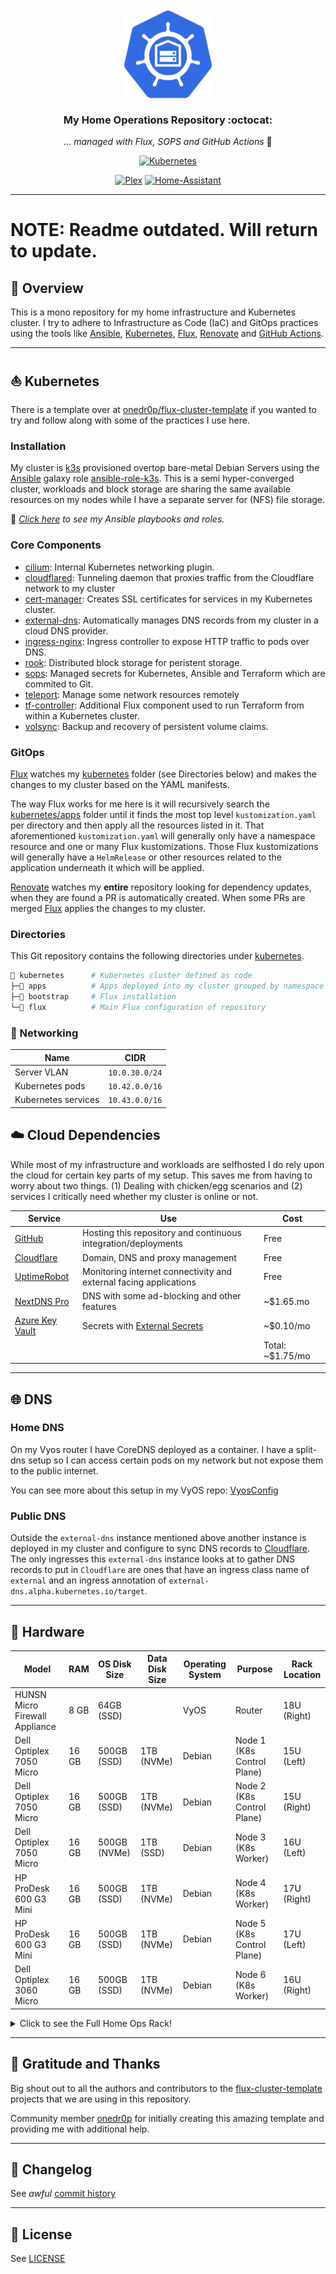 <div align="center">

<img src="https://github.com/binaryn3xus/HomeOps/blob/main/docs/images/logo.png" align="center" width="144px" height="144px"/>

### My Home Operations Repository :octocat:

_... managed with Flux, SOPS and GitHub Actions_ 🤖

</div>

<div align="center">

[![Kubernetes](https://img.shields.io/badge/v1.29-blue?style=for-the-badge&logo=kubernetes&logoColor=white)](https://k3s.io/)

[![Plex](https://img.shields.io/uptimerobot/status/m792627751-0264dfd72c060e8b390e6398?logo=plex&logoColor=white&color=brightgreeen&label=Plex&style=for-the-badge)](https://plex.tv)
[![Home-Assistant](https://img.shields.io/uptimerobot/status/m792627687-253e54a4fb0305d78f746aef?logo=homeassistant&logoColor=white&color=brightgreeen&label=Home%20Assistant&style=for-the-badge)](https://www.home-assistant.io/)

</div>

---

# NOTE: Readme outdated. Will return to update.

## 📖 Overview

This is a mono repository for my home infrastructure and Kubernetes cluster. I try to adhere to Infrastructure as Code (IaC) and GitOps practices using the tools like [Ansible](https://www.ansible.com/), [Kubernetes](https://kubernetes.io/), [Flux](https://github.com/fluxcd/flux2), [Renovate](https://github.com/renovatebot/renovate) and [GitHub Actions](https://github.com/features/actions).

---

## ⛵ Kubernetes

There is a template over at [onedr0p/flux-cluster-template](https://github.com/onedr0p/flux-cluster-template) if you wanted to try and follow along with some of the practices I use here.

### Installation

My cluster is [k3s](https://k3s.io/) provisioned overtop bare-metal Debian Servers using the [Ansible](https://www.ansible.com/) galaxy role [ansible-role-k3s](https://github.com/PyratLabs/ansible-role-k3s). This is a semi hyper-converged cluster, workloads and block storage are sharing the same available resources on my nodes while I have a separate server for (NFS) file storage.

🔸 _[Click here](./ansible/) to see my Ansible playbooks and roles._

### Core Components

- [cilium](https://cilium.io/): Internal Kubernetes networking plugin.
- [cloudflared](https://github.com/cloudflare/cloudflared): Tunneling daemon that proxies traffic from the Cloudflare network to my cluster
- [cert-manager](https://cert-manager.io/docs/): Creates SSL certificates for services in my Kubernetes cluster.
- [external-dns](https://github.com/kubernetes-sigs/external-dns): Automatically manages DNS records from my cluster in a cloud DNS provider.
- [ingress-nginx](https://github.com/kubernetes/ingress-nginx/): Ingress controller to expose HTTP traffic to pods over DNS.
- [rook](https://github.com/rook/rook): Distributed block storage for peristent storage.
- [sops](https://toolkit.fluxcd.io/guides/mozilla-sops/): Managed secrets for Kubernetes, Ansible and Terraform which are commited to Git.
- [teleport](https://goteleport.com/): Manage some network resources remotely
- [tf-controller](https://github.com/weaveworks/tf-controller): Additional Flux component used to run Terraform from within a Kubernetes cluster.
- [volsync](https://github.com/backube/volsync): Backup and recovery of persistent volume claims.

### GitOps

[Flux](https://github.com/fluxcd/flux2) watches my [kubernetes](./kubernetes/) folder (see Directories below) and makes the changes to my cluster based on the YAML manifests.

The way Flux works for me here is it will recursively search the [kubernetes/apps](./kubernetes/apps) folder until it finds the most top level `kustomization.yaml` per directory and then apply all the resources listed in it. That aforementioned `kustomization.yaml` will generally only have a namespace resource and one or many Flux kustomizations. Those Flux kustomizations will generally have a `HelmRelease` or other resources related to the application underneath it which will be applied.

[Renovate](https://github.com/renovatebot/renovate) watches my **entire** repository looking for dependency updates, when they are found a PR is automatically created. When some PRs are merged [Flux](https://github.com/fluxcd/flux2) applies the changes to my cluster.

### Directories

This Git repository contains the following directories under [kubernetes](./kubernetes/).

```sh
📁 kubernetes      # Kubernetes cluster defined as code
├─📁 apps          # Apps deployed into my cluster grouped by namespace (see below)
├─📁 bootstrap     # Flux installation
└─📁 flux          # Main Flux configuration of repository
```

### 📡 Networking

| Name                  | CIDR              |
|-----------------------|-------------------|
| Server VLAN           | `10.0.30.0/24`    |
| Kubernetes pods       | `10.42.0.0/16`    |
| Kubernetes services   | `10.43.0.0/16`    |

## ☁️ Cloud Dependencies

While most of my infrastructure and workloads are selfhosted I do rely upon the cloud for certain key parts of my setup. This saves me from having to worry about two things. (1) Dealing with chicken/egg scenarios and (2) services I critically need whether my cluster is online or not.

| Service                                                                      | Use                                                               | Cost             |
|------------------------------------------------------------------------------|-------------------------------------------------------------------|------------------|
| [GitHub](https://github.com/)                                                | Hosting this repository and continuous integration/deployments    | Free             |
| [Cloudflare](https://www.cloudflare.com/)                                    | Domain, DNS and proxy management                                  | Free             |
| [UptimeRobot](https://uptimerobot.com/)                                      | Monitoring internet connectivity and external facing applications | Free             |
| [NextDNS Pro](https://nextdns.io/?from=wgggpc5h)                             | DNS with some ad-blocking and other features                      | ~$1.65.mo        |
| [Azure Key Vault](https://azure.microsoft.com/en-us/products/key-vault)      | Secrets with [External Secrets](https://external-secrets.io/)     | ~$0.10/mo        |
|                                                                              |                                                                   | Total: ~$1.75/mo |

---

## 🌐 DNS

### Home DNS

On my Vyos router I have CoreDNS deployed as a container. I have a split-dns setup so I can access certain pods on my network but not expose them to the public internet.

You can see more about this setup in my VyOS repo: [VyosConfig](https://github.com/binaryn3xus/VyosConfig)

### Public DNS

Outside the `external-dns` instance mentioned above another instance is deployed in my cluster and configure to sync DNS records to [Cloudflare](https://www.cloudflare.com/). The only ingresses this `external-dns` instance looks at to gather DNS records to put in `Cloudflare` are ones that have an ingress class name of `external` and an ingress annotation of `external-dns.alpha.kubernetes.io/target`.

---

## 🔧 Hardware

| Model                          | RAM       | OS Disk Size | Data Disk Size | Operating System  | Purpose                    | Rack Location    |
| ------------------------------ | --------- | ------------ | -------------- | ----------------- | -------------------------- | ---------------- |
| HUNSN Micro Firewall Appliance | 8 GB      | 64GB (SSD)   |                | VyOS              | Router                     |   18U (Right)    |
| Dell Optiplex 7050 Micro       | 16 GB     | 500GB (SSD)  | 1TB (NVMe)     | Debian            | Node 1 (K8s Control Plane) |   15U (Left)     |
| Dell Optiplex 7050 Micro       | 16 GB     | 500GB (SSD)  | 1TB (NVMe)     | Debian            | Node 2 (K8s Control Plane) |   15U (Right)    |
| Dell Optiplex 7050 Micro       | 16 GB     | 500GB (NVMe) | 1TB (SSD)      | Debian            | Node 3 (K8s Worker)        |   16U (Left)     |
| HP ProDesk 600 G3 Mini         | 16 GB     | 500GB (SSD)  | 1TB (NVMe)     | Debian            | Node 4 (K8s Worker)        |   17U (Right)    |
| HP ProDesk 600 G3 Mini         | 16 GB     | 500GB (SSD)  | 1TB (NVMe)     | Debian            | Node 5 (K8s Control Plane) |   17U (Left)     |
| Dell Optiplex 3060 Micro       | 16 GB     | 500GB (SSD)  | 1TB (NVMe)     | Debian            | Node 6 (K8s Worker)        |   16U (Right)    |



<details>
  <summary>Click to see the Full Home Ops Rack!</summary>

![ServerRack](/docs/images/ServerRack_20231214.jpg)

<table>
  <thead>
    <tr>
      <th>Rack U</th>
      <th>Hardware</th>
      <th>Power Rail</th>
    </tr>
  </thead>
  <tbody>
    <tr>
      <td>22</td>
      <td>16 Port KVM Switch</td>
      <td>Pending Assignment</td>
    </tr>
    <tr>
      <td>21</td>
      <td>CAT6 Patch Panel</td>
      <td>Pending Assignment</td>
    </tr>
    <tr>
      <td>20</td>
      <td>24 Port Unifi Network Switch</td>
      <td>Pending Assignment</td>
    </tr>
    <tr>
      <td>19</td>
      <td>Unifi CloudKey Gen 2</td>
      <td>Pending Assignment</td>
    </tr>
    <tr>
      <td>18</td>
      <td>
        Linux Desktop - Intel Skull Canyon NUC
        <br/>
        VyOS Router - HUNSN Micro Firewall Appliance
      </td>
      <td>Pending Assignment</td>
    </tr>
    <tr>
      <td>17</td>
      <td>
        Node 4 - HP ProDesk 600 G3 Mini
        <br/>
        Node 5 - HP ProDesk 600 G3 Mini
      </td>
      <td>Pending Assignment</td>
    </tr>
    <tr>
      <td>16</td>
      <td>
        Node 3 - Dell Optiplex 7050 Micro
        <br/>
        Node 6 - Dell Optiplex 3060 Micro
      </td>
      <td>Pending Assignment</td>
    </tr>
    <tr>
      <td>15</td>
      <td>
        Node 1 - Dell Optiplex 7050 Micro
        <br/>
        Node 2 - Dell Optiplex 7050 Micro
      </td>
      <td>Pending Assignment</td>
    </tr>
    <tr>
      <td>14</td>
      <td rowspan=4>Custom Build Server</td>
      <td rowspan=4>Pending Assignment</td>
    </tr>
    <tr>
      <td>13</td>
    </tr>
    <tr>
      <td>12</td>
    </tr>
    <tr>
      <td>11</td>
    </tr>
    <tr>
      <td>10</td>
      <td>BLANK</td>
      <td>Pending Assignment</td>
    </tr>
    <tr>
      <td>9</td>
      <td>Raspberry Pi Mount</td>
      <td>Pending Assignment</td>
    </tr>
    <tr>
      <td>8</td>
      <td rowspan=4>Synology DS1819+</td>
      <td rowspan=4>Pending Assignment</td>
    </tr>
    <tr>
      <td>7</td>
    </tr>
    <tr>
      <td>6</td>
    </tr>
    <tr>
      <td>5</td>
    </tr>
    <tr>
      <td>4</td>
      <td rowspan=2>Dell PowerEdge 2950</td>
      <td rowspan=2>Pending Assignment</td>
    </tr>
    <tr>
      <td>3</td>
    </tr>
    <tr>
      <td>2</td>
      <td rowspan=2>APC Battery Backup</td>
      <td rowspan=2>Pending Assignment</td>
    </tr>
    <tr>
      <td>1</td>
    </tr>
  </tbody>
</table>

</details>

---

## 🤝 Gratitude and Thanks

Big shout out to all the authors and contributors to the [flux-cluster-template](https://github.com/onedr0p/flux-cluster-template) projects that we are using in this repository.

Community member [onedr0p](https://github.com/onedr0p/) for initially creating this amazing template and providing me with additional help.

---

## 📜 Changelog

See _awful_ [commit history](https://github.com/binaryn3xus/HomeOps/commits/main)

---

## 🔏 License

See [LICENSE](./LICENSE)
